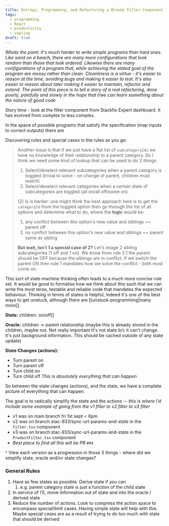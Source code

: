 ```yaml
---
title: Entropy, Programming, and Refactoring a Bloody Filter Component
tags:
  - programming
  - React
  - productivity
  - sapling
draft: true
---
```

*Whats the point: It's much harder to write simple programs than hard ones. Like sand on a beach, there are many more configurations that look random than those that look ordered. Likewise there are many configurations of a program that, while achieving the stated goal of the program are messy rather than clean. Cleanliness is a virtue - it's easier to reason at the time, avoiding bugs and making it easier to test. It's also easier to reason about later making it easier to maintain, refactor and extend. The point of this piece is to tell a story of a real refactoring, done poorly, painfully and slowly in the hope that I/we can learn something about the nature of good code*

Story time - look at the filter component from Stackfix Expert dashboard. It has evolved from complex to less complex. 

In the space of possible programs that satisfy the specification (map inputs to correct outputs) there are 

Discovering rules and special cases in the rules as you go:

> Another issue is that if we just have a flat list of `subcategoryIds` we have no knowledge of their relationship to a parent category. So I think we need some kind of lookup that can be used to do 2 things:
> 	1. Select/deselect relevant subcategories when a parent category is toggled (trivial to solve - on change of parent, children must match)
> 	2. Select/deselect relevant categories when a certain state of subcategories are toggled (all on/all off/some on)
> 
> (2) Is is harder: one might think the best approach here is to get the `categoryId` from the toggled option then go through the list of all options and determine what to do, where the **logic** would be:
> 	1. any conflict between this option's new value and siblings == parent off
> 	2. no conflict between this option's new value and siblings == parent same as sibling
> 
> **But wait, isn't 1 a special case of 2?**
> Let's image 2 sibling subcategories (1 off and 1 on). We know from rule 2.1 the parent should be OFF because the siblings are in conflict. If we switch the parent ON then rule 1 mandates how we solve the conflict - both must come on.

This sort of state machine thinking often leads to a much more concise rule set. It would be good to formalise how we think about this such that we can write the most terse, testable and reliable code that mandates the expected behaviour. Thinking in terms of states is helpful, indeed it's one of the best ways to get unstuck, although there are [[unstuck-programming|many more]].

**State:**
children: on/off[]

**Oracle:**
children -> parent relationship (maybe this is already stored in the children, maybe not. Not really important It's not state b/c it can't change. It's just background information. This should be cached outside of any state update)

**State Changes (actions):**
- Turn parent on 
- Turn parent off
- Turn child on
- Turn child off
*This is absolutely everything that can happen*

So between the state changes (actions), and the state, we have a complete picture of everything that can happen. 

The goal is to radically simplify the state and the actions -- *this is where I'd include some example of going from the v1 filter to v2 filter to v3 filter*
- v1 was on main branch fri 1st sept < 6pm
- v2 was on branch stac-933/sync-url-params-and-state in the `Filter.tsx` component
- v3 was on branch stac-933/sync-url-params-and-state in the `ProductFilter.tsx` component
- *Best place to find all this will be PR `#94`*

^ View each version as a progression in those 3 things - where did we simplify state, oracle and/or state changes?

### General Rules
1. Have as few states as possible. Derive state if you can
	1. e.g. parent category state is just a function of the child state
2. In service of (1), move information out of state and into the oracle / derived state
3. Reduce the number of actions. Look to compress the action space to encompass special/limit cases. Having simple state will help with this. Maybe special cases are as a result of trying to do too much with state that should be derived





